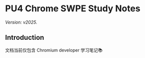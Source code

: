 # PU4 Chrome SWPE Study Notes

_Version: v2025._

## Introduction

文档当前仅包含 Chromium developer 学习笔记📚
